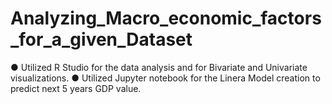 # Analyzing_Macro_economic_factors_for_a_given_Dataset
●	Utilized R Studio for the data analysis and for Bivariate and Univariate visualizations.
●	Utilized Jupyter notebook for the Linera Model creation to predict next 5 years GDP value.
